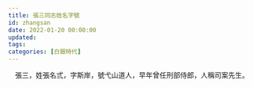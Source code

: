 ```yaml
---
title: 張三同志姓名字號
id: zhangsan
date: 2022-01-20 00:00:00
updated:
tags:
categories: [白銀時代]
---
```


<center>張三，姓張名弎，字斯岸，號弋山道人，早年曾任刑部侍郎，人稱司案先生。</center>
<br>

<!--more-->

<br>
